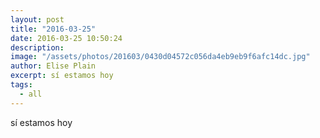 ```yaml
---
layout: post
title: "2016-03-25"
date: 2016-03-25 10:50:24
description: 
image: "/assets/photos/201603/0430d04572c056da4eb9eb9f6afc14dc.jpg"
author: Elise Plain
excerpt: sí estamos hoy
tags: 
  - all
---
```


sí estamos hoy
<p></p>
